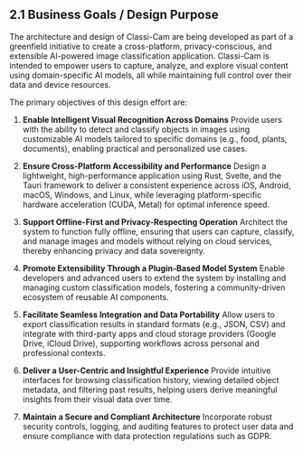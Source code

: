 ## 2.1 Business Goals / Design Purpose

The architecture and design of Classi-Cam are being developed as part of a greenfield initiative to create a cross-platform, privacy-conscious, and extensible AI-powered image classification application. Classi-Cam is intended to empower users to capture, analyze, and explore visual content using domain-specific AI models, all while maintaining full control over their data and device resources.

The primary objectives of this design effort are:

1. **Enable Intelligent Visual Recognition Across Domains**
Provide users with the ability to detect and classify objects in images using customizable AI models tailored to specific domains (e.g., food, plants, documents), enabling practical and personalized use cases.

2. **Ensure Cross-Platform Accessibility and Performance**
Design a lightweight, high-performance application using Rust, Svelte, and the Tauri framework to deliver a consistent experience across iOS, Android, macOS, Windows, and Linux, while leveraging platform-specific hardware acceleration (CUDA, Metal) for optimal inference speed.

3. **Support Offline-First and Privacy-Respecting Operation**
Architect the system to function fully offline, ensuring that users can capture, classify, and manage images and models without relying on cloud services, thereby enhancing privacy and data sovereignty.

4. **Promote Extensibility Through a Plugin-Based Model System**
Enable developers and advanced users to extend the system by installing and managing custom classification models, fostering a community-driven ecosystem of reusable AI components.

5. **Facilitate Seamless Integration and Data Portability**
Allow users to export classification results in standard formats (e.g., JSON, CSV) and integrate with third-party apps and cloud storage providers (Google Drive, iCloud Drive), supporting workflows across personal and professional contexts.

6. **Deliver a User-Centric and Insightful Experience**
Provide intuitive interfaces for browsing classification history, viewing detailed object metadata, and filtering past results, helping users derive meaningful insights from their visual data over time.

7. **Maintain a Secure and Compliant Architecture**
Incorporate robust security controls, logging, and auditing features to protect user data and ensure compliance with data protection regulations such as GDPR.